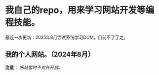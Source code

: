 # 我自己的repo，用来学习网站开发等编程技能。

最近一次更新：2025年8月尝试系统学习DOM，目前不了了之。

## 我的个人网站。（2024年8月）

**注意：** *网站暂时不对外开放。*
